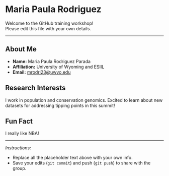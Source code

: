 # Maria Paula Rodriguez

Welcome to the GitHub training workshop!  
Please edit this file with your own details.

---

## About Me
- **Name:** Maria Paula Rodriguez Parada  
- **Affiliation:** University of Wyoming  and ESIIL
- **Email:** mrodri23@uwyo.edu  

## Research Interests
I work in population and conservation genomics. Excited to learn about new datasets for addressing tipping points in this summit!  

## Fun Fact
I really like NBA! 

---

*Instructions:*  
- Replace all the placeholder text above with your own info.  
- Save your edits (`git commit`) and push (`git push`) to share with the group.  

